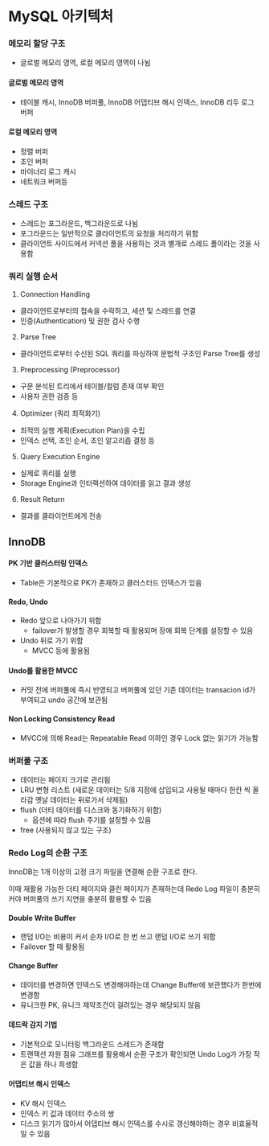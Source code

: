 # MySQL 아키텍처

### 메모리 할당 구조

- 글로벌 메모리 영역, 로컬 메모리 영역이 나뉨

#### 글로벌 메모리 영역

- 테이블 캐시, InnoDB 버퍼풀, InnoDB 어댑티브 해시 인덱스, InnoDB 리두 로그 버퍼

#### 로컬 메모리 영역

- 정렬 버퍼
- 조인 버퍼
- 바이너리 로그 캐시
- 네트워크 버퍼등

### 스레드 구조

- 스레드는 포그라운드, 백그라운드로 나뉨
- 포그라운드는 일반적으로 클라이언트의 요청을 처리하기 위함
- 클라이언트 사이드에서 커넥션 풀을 사용하는 것과 별개로 스레드 풀이라는 것을 사용함

### 쿼리 실행 순서

1. Connection Handling

- 클라이언트로부터의 접속을 수락하고, 세션 및 스레드를 연결
- 인증(Authentication) 및 권한 검사 수행

2. Parse Tree

- 클라이언트로부터 수신된 SQL 쿼리를 파싱하여 문법적 구조인 Parse Tree를 생성

3. Preprocessing (Preprocessor)

- 구문 분석된 트리에서 테이블/컬럼 존재 여부 확인
- 사용자 권한 검증 등

4. Optimizer (쿼리 최적화기)

- 최적의 실행 계획(Execution Plan)을 수립
- 인덱스 선택, 조인 순서, 조인 알고리즘 결정 등

5. Query Execution Engine

- 실제로 쿼리를 실행
- Storage Engine과 인터랙션하여 데이터를 읽고 결과 생성

6. Result Return

- 결과를 클라이언트에게 전송

## InnoDB

#### PK 기반 클러스터링 인덱스

- Table은 기본적으로 PK가 존재하고 클러스터드 인덱스가 있음

#### Redo, Undo

- Redo 앞으로 나아가기 위함
  - failover가 발생할 경우 회복할 때 활용되며 장애 회복 단계를 설정할 수 있음
- Undo 뒤로 가기 위함
  - MVCC 등에 활용됨

#### Undo를 활용한 MVCC

- 커밋 전에 버퍼풀에 즉시 반영되고 버퍼풀에 있던 기존 데이터는 transacion id가 부여되고 undo 공간에 보관됨

#### Non Locking Consistency Read

- MVCC에 의해 Read는 Repeatable Read 이하인 경우 Lock 없는 읽기가 가능함

### 버퍼풀 구조

- 데이터는 페이지 크기로 관리됨
- LRU 변형 리스트 (새로운 데이터는 5/8 지점에 삽입되고 사용될 때마다 한칸 씩 올라감 옛날 데이터는 뒤로가서 삭제됨)
- flush (더티 데이터를 디스크와 동기화하기 위함)
  - 옵션에 따라 flush 주기를 설정할 수 있음
- free (사용되지 않고 있는 구조)

### Redo Log의 순환 구조

InnoDB는 1개 이상의 고정 크기 파일을 연결해 순환 구조로 한다.

이때 재활용 가능한 더티 페이지와 클린 페이지가 존재하는데 Redo Log 파일이 충분히 커야 버퍼풀의 쓰기 지연을 충분히 활용할 수 있음

#### Double Write Buffer

- 랜덤 I/O는 비용이 커서 순차 I/O로 한 번 쓰고 랜덤 I/O로 쓰기 위함
- Failover 할 때 활용됨

#### Change Buffer

- 데이터를 변경하면 인덱스도 변경해야하는데 Change Buffer에 보관했다가 한번에 변경함
- 유니크한 PK, 유니크 제약조건이 걸려있는 경우 해당되지 않음

#### 데드락 감지 기법

- 기본적으로 모니터링 백그라운드 스레드가 존재함
- 트랜잭션 자원 점유 그래프를 활용해서 순환 구조가 확인되면 Undo Log가 가장 작은 값을 하나 희생함

#### 어댑티브 해시 인덱스

- KV 해시 인덱스
- 인덱스 키 값과 데이터 주소의 쌍
- 디스크 읽기가 많아서 어댑티브 해시 인덱스를 수시로 갱신해야하는 경우 비효율적일 수 있음

